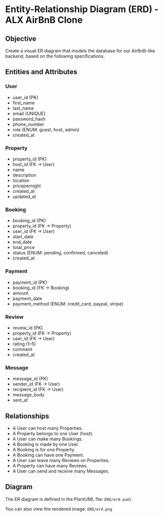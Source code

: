 # Entity-Relationship Diagram (ERD) - ALX AirBnB Clone

## Objective

Create a visual ER diagram that models the database for our AirBnB-like backend, based on the following specifications.

## Entities and Attributes

### User

- user_id (PK)
- first_name
- last_name
- email (UNIQUE)
- password_hash
- phone_number
- role (ENUM: guest, host, admin)
- created_at

### Property

- property_id (PK)
- host_id (FK → User)
- name
- description
- location
- pricepernight
- created_at
- updated_at

### Booking

- booking_id (PK)
- property_id (FK → Property)
- user_id (FK → User)
- start_date
- end_date
- total_price
- status (ENUM: pending, confirmed, canceled)
- created_at

### Payment

- payment_id (PK)
- booking_id (FK → Booking)
- amount
- payment_date
- payment_method (ENUM: credit_card, paypal, stripe)

### Review

- review_id (PK)
- property_id (FK → Property)
- user_id (FK → User)
- rating (1–5)
- comment
- created_at

### Message

- message_id (PK)
- sender_id (FK → User)
- recipient_id (FK → User)
- message_body
- sent_at

## Relationships

- A User can host many Properties.
- A Property belongs to one User (host).
- A User can make many Bookings.
- A Booking is made by one User.
- A Booking is for one Property.
- A Booking can have one Payment.
- A User can leave many Reviews on Properties.
- A Property can have many Reviews.
- A User can send and receive many Messages.

## Diagram

The ER diagram is defined in the PlantUML file: `ERD/erd.puml`.

You can also view the rendered image: `ERD/erd.png`
